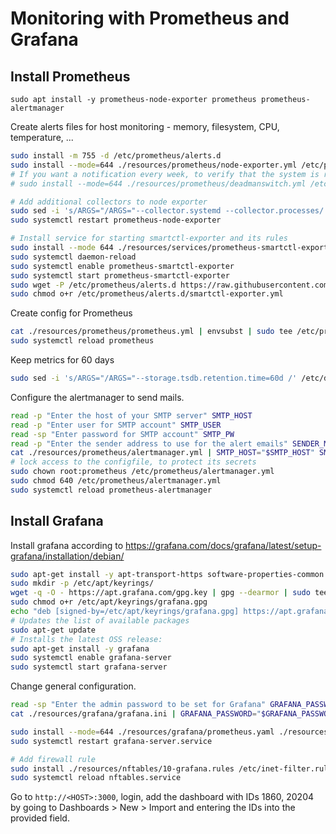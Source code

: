 # Monitoring with Prometheus and Grafana

## Install Prometheus

`sudo apt install -y prometheus-node-exporter prometheus prometheus-alertmanager`

Create alerts files for host monitoring - memory, filesystem, CPU, temperature, ...

```bash
sudo install -m 755 -d /etc/prometheus/alerts.d
sudo install --mode=644 ./resources/prometheus/node-exporter.yml /etc/prometheus/alerts.d
# If you want a notification every week, to verify that the system is running, activate also the following rule
# sudo install --mode=644 ./resources/prometheus/deadmanswitch.yml /etc/prometheus/alerts.d

# Add additional collectors to node exporter
sudo sed -i 's/ARGS="/ARGS="--collector.systemd --collector.processes/' /etc/default/prometheus-node-exporter
sudo systemctl restart prometheus-node-exporter

# Install service for starting smartctl-exporter and its rules
sudo install --mode 644 ./resources/services/prometheus-smartctl-exporter.service /etc/systemd/system
sudo systemctl daemon-reload
sudo systemctl enable prometheus-smartctl-exporter
sudo systemctl start prometheus-smartctl-exporter
sudo wget -P /etc/prometheus/alerts.d https://raw.githubusercontent.com/samber/awesome-prometheus-alerts/master/dist/rules/s.m.a.r.t-device-monitoring/smartctl-exporter.yml
sudo chmod o+r /etc/prometheus/alerts.d/smartctl-exporter.yml
```

Create config for Prometheus

```bash
cat ./resources/prometheus/prometheus.yml | envsubst | sudo tee /etc/prometheus/prometheus.yml
sudo systemctl reload prometheus
```

Keep metrics for 60 days

```bash
sudo sed -i 's/ARGS="/ARGS="--storage.tsdb.retention.time=60d /' /etc/default/prometheus
```

Configure the alertmanager to send mails.

```bash
read -p "Enter the host of your SMTP server" SMTP_HOST
read -p "Enter user for SMTP account" SMTP_USER
read -sp "Enter password for SMTP account" SMTP_PW
read -p "Enter the sender address to use for the alert emails" SENDER_MAIL
cat ./resources/prometheus/alertmanager.yml | SMTP_HOST="$SMTP_HOST" SMTP_USER="$SMTP_USER" SMTP_PW="$SMTP_PW" ADMIN_EMAIL="$ADMIN_EMAIL" SENDER_MAIL="$SENDER_MAIL" HOSTNAME="$(hostname)" envsubst | sudo tee /etc/prometheus/alertmanager.yml
# lock access to the configfile, to protect its secrets
sudo chown root:prometheus /etc/prometheus/alertmanager.yml
sudo chmod 640 /etc/prometheus/alertmanager.yml
sudo systemctl reload prometheus-alertmanager
```

## Install Grafana

Install grafana according to https://grafana.com/docs/grafana/latest/setup-grafana/installation/debian/

```bash
sudo apt-get install -y apt-transport-https software-properties-common wget
sudo mkdir -p /etc/apt/keyrings/
wget -q -O - https://apt.grafana.com/gpg.key | gpg --dearmor | sudo tee /etc/apt/keyrings/grafana.gpg > /dev/null
sudo chmod o+r /etc/apt/keyrings/grafana.gpg
echo "deb [signed-by=/etc/apt/keyrings/grafana.gpg] https://apt.grafana.com stable main" | sudo tee -a /etc/apt/sources.list.d/grafana.list
# Updates the list of available packages
sudo apt-get update
# Installs the latest OSS release:
sudo apt-get install -y grafana
sudo systemctl enable grafana-server
sudo systemctl start grafana-server
```

Change general configuration.

```bash
read -sp "Enter the admin password to be set for Grafana" GRAFANA_PASSWORD
cat ./resources/grafana/grafana.ini | GRAFANA_PASSWORD="$GRAFANA_PASSWORD" envsubst | sudo tee -a /etc/grafana/grafana.ini

sudo install --mode=644 ./resources/grafana/prometheus.yaml ./resources/grafana/alertmanager.yaml /etc/grafana/provisioning/datasources
sudo systemctl restart grafana-server.service

# Add firewall rule
sudo install ./resources/nftables/10-grafana.rules /etc/inet-filter.rules.d
sudo systemctl reload nftables.service
```

Go to `http://<HOST>:3000`, login, add the dashboard with IDs 1860, 20204 by going to Dashboards > New > Import and entering the IDs into the provided field.
